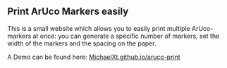 ## Print ArUco Markers easily

This is a small website which allows you to easily print multiple ArUco-markers at once: you can generate a specific number of markers, set the width of the markers and the spacing on the paper.

A Demo can be found here: [MichaelXt.github.io/aruco-print](https://MichaelXt.github.io/aruco-print)
